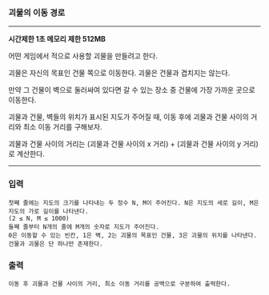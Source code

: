 ### 괴물의 이동 경로
---
**시간제한 1초 메모리 제한 512MB**  

어떤 게임에서 적으로 사용할 괴물을 만들려고 한다. 

괴물은 자신의 목표인 건물 쪽으로 이동한다. 괴물은 건물과 겹치지는 않는다.

만약 그 건물이 벽으로 둘러싸여 있다면 갈 수 있는 장소 중 건물에 가장 가까운 곳으로 이동한다.

괴물과 건물, 벽들의 위치가 표시된 지도가 주어질 때, 이동 후에 괴물과 건물 사이의 거리와 최소 이동 거리를 구해보자.

괴물과 건물 사이의 거리는 (괴물과 건물 사이의 x 거리) + (괴물과 건물 사이의 y 거리) 로 계산한다.

---

### 입력
```
첫째 줄에는 지도의 크기를 나타내는 두 정수 N, M이 주어진다. N은 지도의 세로 길이, M은 지도의 가로 길이를 나타낸다.
(2 ≤ N, M ≤ 1000)
둘째 줄부터 N개의 줄에 M개의 숫자로 지도가 주어진다. 
0은 이동할 수 있는 빈칸, 1은 벽, 2는 괴물의 목표인 건물, 3은 괴물의 위치를 나타낸다.
건물과 괴물은 단 하나만 존재한다.
```
### 출력
```
이동 후 괴물과 건물 사이의 거리, 최소 이동 거리를 공백으로 구분하여 출력한다.
```
